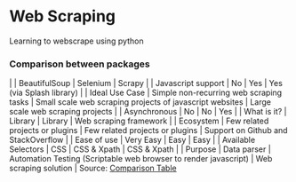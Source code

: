 # Web Scraping

Learning to webscrape using python

### Comparison between packages

| | BeautifulSoup |	Selenium |	Scrapy |
| Javascript support |	No |	Yes |	Yes (via Splash library) |
| Ideal Use Case	| Simple non-recurring web scraping tasks	| Small scale web scraping projects of javascript websites	| Large scale web scraping projects |
| Asynchronous	| No	| No	| Yes |
| What is it?	| Library	| Library	| Web scraping framework |
| Ecosystem	| Few related projects or plugins	| Few related projects or plugins	| Support on Github and StackOverflow |
| Ease of use	| Very Easy	| Easy	| Easy |
| Available Selectors	| CSS	| CSS & Xpath	| CSS & Xpath |
| Purpose	| Data parser	| Automation Testing (Scriptable web browser to render javascript)	| Web scraping solution |
Source: [Comparison Table](https://towardsdatascience.com/web-scraping-with-beautiful-soup-selenium-or-scrapy-62c6f3545de7)
